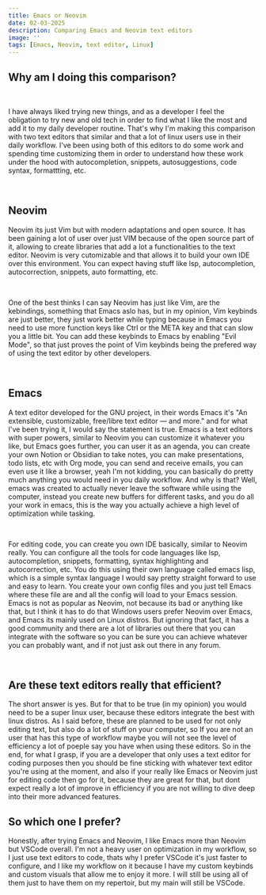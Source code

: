 ```yaml
---
title: Emacs or Neovim
date: 02-03-2025
description: Comparing Emacs and Neovim text editors
image: ''
tags: [Emacs, Neovim, text editor, Linux]
---
```


## Why am I doing this comparison?

<br/>

I have always liked trying new things, and as a developer I feel the obligation to try new and old tech in order to find what I like the most and add it to my daily developer routine. That's why I'm making this comparison with two text editors that similar and that a lot of linux users use in their daily workflow. I've been using both of this editors to do some work
and spending time customizing them in order to understand how these work under the hood with autocompletion, snippets, autosuggestions, code syntax, formattting, etc.

<br/>

## Neovim

Neovim its just Vim but with modern adaptations and open source. It has been gaining a lot of user over just VIM because of the open source part of it, allowing to create libraries that add a lot a functionalities to the text editor. Neovim is very cutomizable and that allows it to build your own IDE over this environment. You can expect having stuff like lsp, autocompletion, autocorrection, snippets, auto formatting, etc.

<br/>

One of the best thinks I can say Neovim has just like Vim, are the kebindings, something that Emacs aslo has, but in my opinion, Vim keybinds are just better, they just work better while typing because in Emacs you need to use more function keys like Ctrl or the META key and that can slow you a little bit. You can add these keybinds to Emacs by enabling "Evil Mode", so that just proves the point of Vim keybinds being the prefered way of using the text editor by other developers.

<br/>

## Emacs

A text editor developed for the GNU project, in their words Emacs it's "An extensible, customizable, free/libre text editor — and more." and for what I've been trying it, I would say the statement is true. Emacs is a text editors with super powers, similar to Neovim you can customize it whatever you like, but Emacs goes further, you can user it as an agenda, you can create your own Notion or Obsidian to take notes, you can make presentations, todo lists, etc with Org mode, you can send and receive emails, you can even use it like a browser, yeah I'm not kidding, you can basically do pretty much anything you would need in you daily workflow. And why is that? Well, emacs was created to actually never leave the software while using the computer, instead you create new buffers for different tasks, and you do all your work in emacs, this is the way you actually achieve a high level of optimization while tasking.

<br/>

For editing code, you can create you own IDE basically, similar to Neovim really. You can configure all the tools for code languages like lsp, autocompletion, snippets, formatting, syntax highlighting and autocorrection, etc. You do this using their own language called emacs lisp, which is a simple syntax language I would say pretty straight forward to use and easy to learn.
You create your own config files and you just tell Emacs where these file are and all the config will load to your Emacs session. Emacs is not as popular as Neovim, not because its bad or anything like that, but I think it has to do that Windows users prefer Neovim over Emacs, and Emacs its mainly used on Linux distros. But ignoring that fact, it has a good community and there are a lot of libraries out there that you can integrate with the software so you can be sure you can achieve whatever you can probably want, and if not just ask out there in any forum.

<br/>

## Are these text editors really that efficient?

The short answer is yes. But for that to be true (in my opinion) you would need to be a super linux user, because these editors integrate the best with linux distros. As I said before, these are planned to be used for not only editing text, but also do a lot of stuff on your computer, so If you are not an user that has this type of workflow maybe you will not see the level
of efficiency a lot of poeple say you have when using these editors. So in the end, for what I grasp, if you are a developer that only uses a text editor for coding purposes then you should be fine sticking with whatever text editor you're using at the moment, and also if your really like Emacs or Neovim just for editing code then go for it, because they are great for that, but dont expect really a lot of improve in efficiency if you are not willing to dive deep into their more advanced features.

## So which one I prefer?

Honestly, after trying Emacs and Neovim, I like Emacs more than Neovim but VSCode overall. I'm not a heavy user on optimization in my workflow, so I just use text editors to code, thats why I prefer VSCode it's just faster to configure, and I like my workflow on it because I have my custom keybinds and custom visuals that allow me to enjoy it more. I will still be using all of them just to have them on my repertoir, but my main will still be VSCode.
